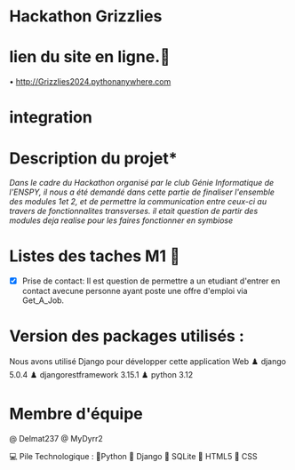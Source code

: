 # Hackathon Grizzlies

# lien du site en ligne.📌
•	http://Grizzlies2024.pythonanywhere.com

# integration
# Description du projet*

*Dans le cadre du Hackathon organisé par le club Génie Informatique de l'ENSPY, il nous a été demandé dans cette partie de finaliser l'ensemble des modules 1et 2, et de permettre  la communication entre ceux-ci au travers de fonctionnalites transverses. il etait question de partir des modules deja realise pour les faires fonctionner en symbiose*






# Listes des taches M1	🧾
- [x] Prise de contact: Il est question de permettre a un etudiant d'entrer en contact avecune personne ayant poste une offre d'emploi via Get_A_Job.



# Version des packages utilisés :
Nous avons utilisé Django pour développer cette application Web 
	♟️ django 5.0.4
	♟️ djangorestframework 3.15.1
	♟️ python 3.12


# Membre d'équipe
@ Delmat237
@ MyDyrr2

💻 Pile Technologique :
	🗿Python 
 	🗿 Django 
  	🗿 SQLite 
    🗿 HTML5 
    🗿 CSS

